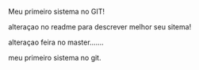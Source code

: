 Meu primeiro sistema no GIT!

alteraçao no readme para descrever melhor seu sitema!

alteraçao feira no master.......

meu primeiro sistema no git.